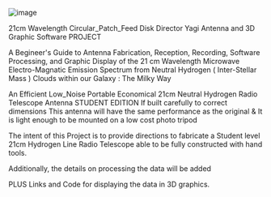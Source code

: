 ![image](https://github.com/user-attachments/assets/0bae41dd-2a3f-4200-b71b-847130b76b55)


21cm Wavelength  Circular_Patch_Feed  Disk  Director Yagi  Antenna and 3D Graphic Software PROJECT


A Begineer's Guide to Antenna Fabrication, Reception, Recording, Software Processing, and Graphic Display
of the 21 cm Wavelength Microwave Electro-Magnatic Emission Spectrum
from Neutral Hydrogen ( Inter-Stellar Mass ) Clouds within our Galaxy : The Milky Way


An Efficient    Low_Noise Portable   Economical
21cm Neutral Hydrogen Radio Telescope
Antenna STUDENT EDITION
If built carefully to correct dimensions
This antenna will have the same
performance as the original
& 
It is light enough to be mounted on a
low cost photo tripod 

The intent of this Project is to provide directions to fabricate a Student level 21cm Hydrogen Line
Radio Telescope able to be fully constructed with hand tools. 

Additionally, the details on processing the data will be added 

PLUS
Links and Code for displaying the data in 3D graphics.
